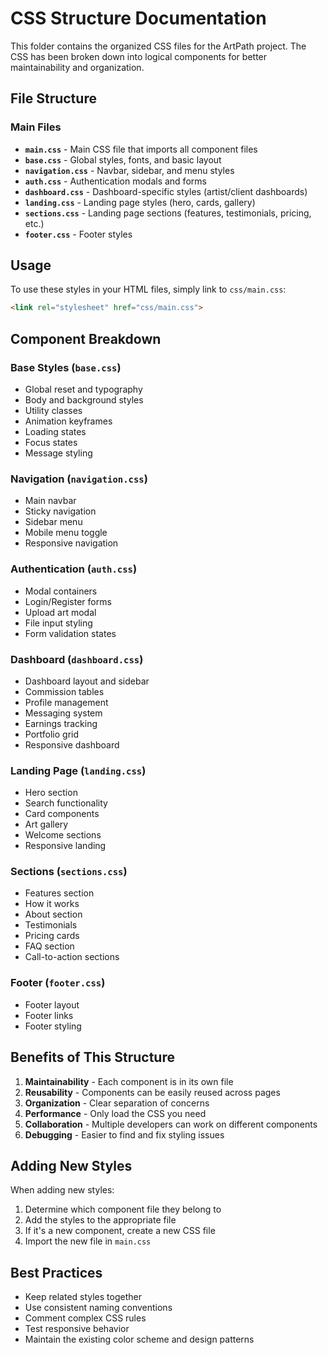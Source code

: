 # CSS Structure Documentation

This folder contains the organized CSS files for the ArtPath project. The CSS has been broken down into logical components for better maintainability and organization.

## File Structure

### Main Files
- **`main.css`** - Main CSS file that imports all component files
- **`base.css`** - Global styles, fonts, and basic layout
- **`navigation.css`** - Navbar, sidebar, and menu styles
- **`auth.css`** - Authentication modals and forms
- **`dashboard.css`** - Dashboard-specific styles (artist/client dashboards)
- **`landing.css`** - Landing page styles (hero, cards, gallery)
- **`sections.css`** - Landing page sections (features, testimonials, pricing, etc.)
- **`footer.css`** - Footer styles

## Usage

To use these styles in your HTML files, simply link to `css/main.css`:

```html
<link rel="stylesheet" href="css/main.css">
```

## Component Breakdown

### Base Styles (`base.css`)
- Global reset and typography
- Body and background styles
- Utility classes
- Animation keyframes
- Loading states
- Focus states
- Message styling

### Navigation (`navigation.css`)
- Main navbar
- Sticky navigation
- Sidebar menu
- Mobile menu toggle
- Responsive navigation

### Authentication (`auth.css`)
- Modal containers
- Login/Register forms
- Upload art modal
- File input styling
- Form validation states

### Dashboard (`dashboard.css`)
- Dashboard layout and sidebar
- Commission tables
- Profile management
- Messaging system
- Earnings tracking
- Portfolio grid
- Responsive dashboard

### Landing Page (`landing.css`)
- Hero section
- Search functionality
- Card components
- Art gallery
- Welcome sections
- Responsive landing

### Sections (`sections.css`)
- Features section
- How it works
- About section
- Testimonials
- Pricing cards
- FAQ section
- Call-to-action sections

### Footer (`footer.css`)
- Footer layout
- Footer links
- Footer styling

## Benefits of This Structure

1. **Maintainability** - Each component is in its own file
2. **Reusability** - Components can be easily reused across pages
3. **Organization** - Clear separation of concerns
4. **Performance** - Only load the CSS you need
5. **Collaboration** - Multiple developers can work on different components
6. **Debugging** - Easier to find and fix styling issues

## Adding New Styles

When adding new styles:

1. Determine which component file they belong to
2. Add the styles to the appropriate file
3. If it's a new component, create a new CSS file
4. Import the new file in `main.css`

## Best Practices

- Keep related styles together
- Use consistent naming conventions
- Comment complex CSS rules
- Test responsive behavior
- Maintain the existing color scheme and design patterns 